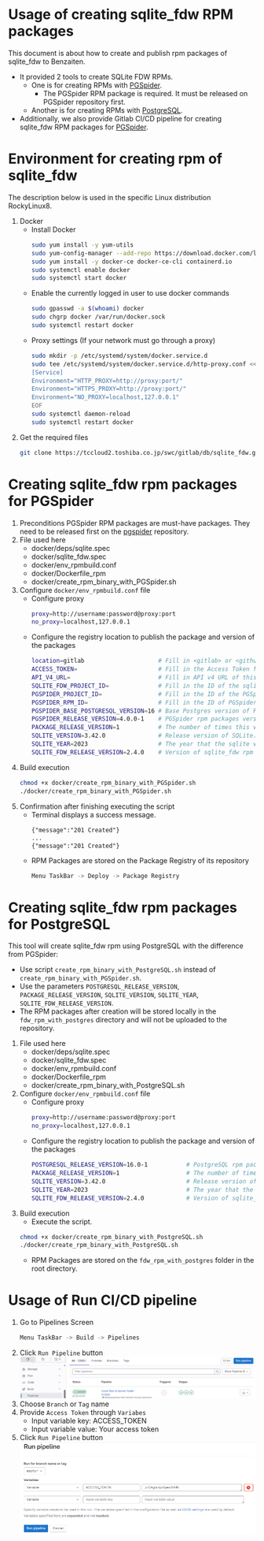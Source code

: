 Usage of creating sqlite_fdw RPM packages
=====================================

This document is about how to create and publish rpm packages of sqlite_fdw to Benzaiten. 
- It provided 2 tools to create SQLite FDW RPMs.
	- One is for creating RPMs with [PGSpider](#creating-sqlite_fdw-rpm-packages-for-pgspider).
		- The PGSpider RPM package is required. It must be released on PGSpider repository first.
	- Another is for creating RPMs with [PostgreSQL](#creating-sqlite_fdw-rpm-packages-for-postgresql).
- Additionally, we also provide Gitlab CI/CD pipeline for creating sqlite_fdw RPM packages for [PGSpider](#usage-of-run-cicd-pipeline).


Environment for creating rpm of sqlite_fdw
=====================================
The description below is used in the specific Linux distribution RockyLinux8.
1. Docker
	- Install Docker
		```sh
		sudo yum install -y yum-utils
		sudo yum-config-manager --add-repo https://download.docker.com/linux/centos/docker-ce.repo
		sudo yum install -y docker-ce docker-ce-cli containerd.io
		sudo systemctl enable docker
		sudo systemctl start docker
		```
	- Enable the currently logged in user to use docker commands
		```sh
		sudo gpasswd -a $(whoami) docker
		sudo chgrp docker /var/run/docker.sock
		sudo systemctl restart docker
		```
	- Proxy settings (If your network must go through a proxy)
		```sh
		sudo mkdir -p /etc/systemd/system/docker.service.d
		sudo tee /etc/systemd/system/docker.service.d/http-proxy.conf << EOF
		[Service]
		Environment="HTTP_PROXY=http://proxy:port/"
		Environment="HTTPS_PROXY=http://proxy:port/"
		Environment="NO_PROXY=localhost,127.0.0.1"
		EOF
		sudo systemctl daemon-reload
		sudo systemctl restart docker
		```
2. Get the required files  
	```sh
	git clone https://tccloud2.toshiba.co.jp/swc/gitlab/db/sqlite_fdw.git
	```

Creating sqlite_fdw rpm packages for PGSpider
=====================================
1. Preconditions
	PGSpider RPM packages are must-have packages. They need to be released first on the [pgspider](https://tccloud2.toshiba.co.jp/swc/gitlab/db/PGSpider/-/packages/22) repository.
2. File used here
	- docker/deps/sqlite.spec
	- docker/sqlite_fdw.spec
	- docker/env_rpmbuild.conf
	- docker/Dockerfile_rpm
	- docker/create_rpm_binary_with_PGSpider.sh
3. Configure `docker/env_rpmbuild.conf` file
	- Configure proxy
		```sh
		proxy=http://username:password@proxy:port
		no_proxy=localhost,127.0.0.1
		```
	- Configure the registry location to publish the package and version of the packages
		```sh
		location=gitlab 					# Fill in <gitlab> or <github>. In this project, please use <gitlab>
		ACCESS_TOKEN=						# Fill in the Access Token for authentication purposes to publish rpm packages to Package Registry
		API_V4_URL=							# Fill in API v4 URL of this repo. In this project please use <https://tccloud2.toshiba.co.jp/swc/gitlab/api/v4>
		SQLITE_FDW_PROJECT_ID=				# Fill in the ID of the sqlite_fdw project.		
		PGSPIDER_PROJECT_ID=				# Fill in the ID of the PGSpider project to get PGSpider rpm packages
		PGSPIDER_RPM_ID=					# Fill in the ID of PGSpider rpm packages
		PGSPIDER_BASE_POSTGRESQL_VERSION=16 # Base Postgres version of PGSpider
		PGSPIDER_RELEASE_VERSION=4.0.0-1	# PGSpider rpm packages version
		PACKAGE_RELEASE_VERSION=1			# The number of times this version of the sqlite_fdw has been packaged.
		SQLITE_VERSION=3.42.0				# Release version of SQLite. You can check in: https://www.sqlite.org/chronology.html.
		SQLITE_YEAR=2023					# The year that the sqlite version was released. For example: 2023 for version 3.42.0. You can check in: https://www.sqlite.org/chronology.html.
		SQLITE_FDW_RELEASE_VERSION=2.4.0	# Version of sqlite_fdw rpm package
		```
4. Build execution
	```sh
	chmod +x docker/create_rpm_binary_with_PGSpider.sh
	./docker/create_rpm_binary_with_PGSpider.sh
	```
5. Confirmation after finishing executing the script
	- Terminal displays a success message. 
		```
		{"message":"201 Created"}
		...
		{"message":"201 Created"}
		```
	- RPM Packages are stored on the Package Registry of its repository
		```sh
		Menu TaskBar -> Deploy -> Package Registry
		```

Creating sqlite_fdw rpm packages for PostgreSQL
=====================================
This tool will create sqlite_fdw rpm using PostgreSQL with the difference from PGSpider:
- Use script `create_rpm_binary_with_PostgreSQL.sh` instead of `create_rpm_binary_with_PGSpider.sh`.
- Use the parameters `POSTGRESQL_RELEASE_VERSION`, `PACKAGE_RELEASE_VERSION`, `SQLITE_VERSION`, `SQLITE_YEAR`, `SQLITE_FDW_RELEASE_VERSION`.
- The RPM packages after creation will be stored locally in the `fdw_rpm_with_postgres` directory and will not be uploaded to the repository.

1. File used here
	- docker/deps/sqlite.spec
	- docker/sqlite_fdw.spec
	- docker/env_rpmbuild.conf
	- docker/Dockerfile_rpm
	- docker/create_rpm_binary_with_PostgreSQL.sh
2. Configure `docker/env_rpmbuild.conf` file
	- Configure proxy
		```sh
		proxy=http://username:password@proxy:port
		no_proxy=localhost,127.0.0.1
		```
	- Configure the registry location to publish the package and version of the packages
		```sh
		POSTGRESQL_RELEASE_VERSION=16.0-1			# PostgreSQL rpm packages version. You can check in: https://yum.postgresql.org/packages/.
		PACKAGE_RELEASE_VERSION=1					# The number of times this version of the sqlite_fdw has been packaged.
		SQLITE_VERSION=3.42.0						# Release version of SQLite. You can check in: https://www.sqlite.org/chronology.html.
		SQLITE_YEAR=2023							# The year that the sqlite version was released. For example: 2023 for version 3.42.0. You can check in: https://www.sqlite.org/chronology.html.
		SQLITE_FDW_RELEASE_VERSION=2.4.0			# Version of sqlite_fdw rpm package
		```
3. Build execution
	- Execute the script.
	```sh
	chmod +x docker/create_rpm_binary_with_PostgreSQL.sh
	./docker/create_rpm_binary_with_PostgreSQL.sh
	```
	- RPM Packages are stored on the `fdw_rpm_with_postgres` folder in the root directory.

Usage of Run CI/CD pipeline
=====================================
1. Go to Pipelines Screen
	```sh
	Menu TaskBar -> Build -> Pipelines
	```
2. Click `Run Pipeline` button  
![Alt text](images/BENZAITEN/pipeline_screen.PNG)
3. Choose `Branch` or `Tag` name
4. Provide `Access Token` through `Variabes`
	- Input variable key: ACCESS_TOKEN
	- Input variable value: Your access token
5. Click `Run Pipeline` button  
![Alt text](images/BENZAITEN/run_pipeline.PNG)